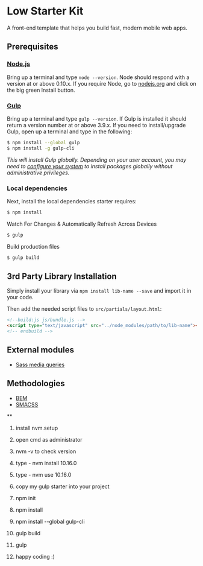 # Low Starter Kit

A front-end template that helps you build fast, modern mobile web apps.

## Prerequisites

### [Node.js](https://nodejs.org)

Bring up a terminal and type `node --version`.
Node should respond with a version at or above 0.10.x.
If you require Node, go to [nodejs.org](https://nodejs.org) and click on the big green Install button.

### [Gulp](http://gulpjs.com)

Bring up a terminal and type `gulp --version`.
If Gulp is installed it should return a version number at or above 3.9.x.
If you need to install/upgrade Gulp, open up a terminal and type in the following:

```sh
$ npm install --global gulp
$ npm install -g gulp-cli
```

_This will install Gulp globally. Depending on your user account, you may need to [configure your system](https://github.com/sindresorhus/guides/blob/master/npm-global-without-sudo.md) to install packages globally without administrative privileges._

### Local dependencies

Next, install the local dependencies starter requires:

```sh
$ npm install
```

Watch For Changes & Automatically Refresh Across Devices

```sh
$ gulp
```

Build production files

```sh
$ gulp build
```

## 3rd Party Library Installation

Simply install your library via `npm install lib-name --save` and import it in your code.

Then add the needed script files to `src/partials/layout.html`:

```html
<!--build:js js/bundle.js -->
<script type="text/javascript" src="../node_modules/path/to/lib-name"></script>
<!-- endbuild -->
```

## External modules

- [Sass media queries](https://github.com/paranoida/sass-mediaqueries)

## Methodologies

- [BEM](http://getbem.com/)
- [SMACSS](https://smacss.com/)

\*\*

1. install nvm.setup

2. open cmd as administrator

3. nvm -v to check version

4. type - nvm install 10.16.0

5. type - nvm use 10.16.0

6. copy my gulp starter into your project

7. npm init

8. npm install

9. npm install --global gulp-cli

10. gulp build

11. gulp

12. happy coding :)

